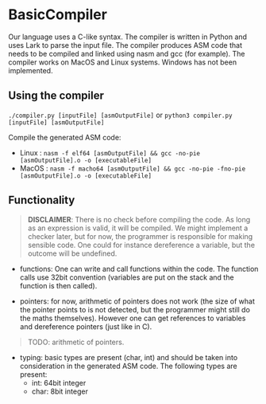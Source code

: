 # BasicCompiler

Our language uses a C-like syntax. The compiler is written in Python and uses Lark to parse the input file.
The compiler produces ASM code that needs to be compiled and linked using nasm and gcc (for example).
The compiler works on MacOS and Linux systems. Windows has not been implemented.

## Using the compiler
`./compiler.py [inputFile] [asmOutputFile]` or
`python3 compiler.py [inputFile] [asmOutputFile]`

Compile the generated ASM code:
* Linux : `nasm -f elf64 [asmOutputFile] && gcc -no-pie [asmOutputFile].o -o [executableFile]`
* MacOS : `nasm -f macho64 [asmOutputFile] && gcc -no-pie -fno-pie [asmOutputFile].o -o [executableFile]`

## Functionality

>**DISCLAIMER**: There is no check before compiling the code. As long as an expression is valid, it will be compiled. We might implement a checker later, but for now, the programmer is responsible for making sensible code. One could for instance dereference a variable, but the outcome will be undefined.

* functions: One can write and call functions within the code. The function calls use 32bit convention (variables are put on the stack and the function is then called).

* pointers: for now, arithmetic of pointers does not work (the size of what the pointer points to is not detected, but the programmer might still do the maths themselves). However one can get references to variables and dereference pointers (just like in C).
> TODO: arithmetic of pointers.

* typing: basic types are present (char, int) and should be taken into consideration in the generated ASM code. The following types are present:
    * int: 64bit integer
    * char: 8bit integer
